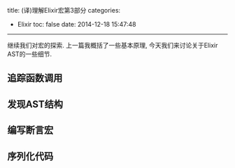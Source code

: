 title: (译)理解Elixir宏第3部分
categories:
  - Elixir
toc: false
date: 2014-12-18 15:47:48
---

继续我们对宏的探索. 上一篇我概括了一些基本原理, 今天我们来讨论关于Elixir AST的一些细节.

## 追踪函数调用

## 发现AST结构

## 编写断言宏

## 序列化代码